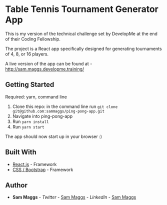 # Table Tennis Tournament Generator App

This is my version of the technical challenge set by DevelopMe at the end of their Coding Fellowship.

The project is a React app specifically designed for generating tournaments of 4, 8, or 16 players.

A live version of the app can be found at - http://sam.maggs.developme.training/

## Getting Started

Required: yarn, command line
1. Clone this repo: in the command line run ```git clone git@github.com:sammaggs/ping-pong-app.git```
2. Navigate into ping-pong-app
3. Run ```yarn install```
4. Run ```yarn start```

The app should now start up in your browser :)

## Built With

* [React.js](https://facebook.github.io/react/) - Framework
* [CSS / Bootstrap](https://github.com/twbs/bootstrap) - Framework

## Author

* **Sam Maggs** - *Twitter* - [Sam Maggs](https://twitter.com/scmaggs)
                - *LinkedIn* - [Sam Maggs](https://www.linkedin.com/in/sam-maggs-b0443a170/)
